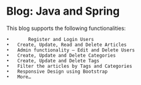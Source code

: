 # Blog: Java and Spring

This blog supports the following functionalities:

    •       Register and Login Users
    •	Create, Update, Read and Delete Articles
    •	Admin functionality – Edit and Delete Users
    •	Create, Update and Delete Categories
    •	Create, Update and Delete Tags
    •	Filter the articles by Tags and Categories
    •	Responsive Design using Bootstrap
    •	More…
